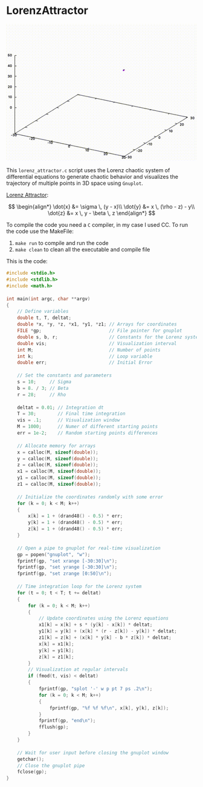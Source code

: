 # LorenzAttractor

<p align="center">
 <img src="variae/lorenzgif.gif" alt="Lorenz simulation">
</p>

This ```lorenz_attractor.c``` script uses the Lorenz chaotic system of differential equations to generate chaotic behavior and visualizes the trajectory of multiple points in 3D space using ```Gnuplot```. 

[Lorenz Attractor](https://en.wikipedia.org/wiki/Lorenz_system):

$$
\begin{align*}
\dot{x} &= \sigma \, (y - x)\\
\dot{y} &= x \, (\rho - z) - y\\
\dot{z} &= x \, y - \beta \, z
\end{align*}
$$

To compile the code you need a ```C``` compiler, in my case I used CC.
To run the code use the MakeFile:

1) ```make run``` to compile and run the code
1) ```make clean``` to clean all the executable and compile file


This is the code:
```c
#include <stdio.h>
#include <stdlib.h>
#include <math.h>

int main(int argc, char **argv)
{
	// Define variables
	double t, T, deltat;
	double *x, *y, *z, *x1, *y1, *z1; // Arrays for coordinates
	FILE *gp;						  // File pointer for gnuplot
	double s, b, r;					  // Constants for the Lorenz system
	double vis;						  // Visualization interval
	int M;							  // Number of points
	int k;							  // Loop variable
	double err;						  // Initial Error

	// Set the constants and parameters
	s = 10;		// Sigma
	b = 8. / 3; // Beta
	r = 28;		// Rho

	deltat = 0.01; // Integration dt
	T = 30;		   // Final time integration
	vis = .1;	   // Visualization window
	M = 1000;	   // Numer of different starting points
	err = 1e-2;	   // Random starting points differences

	// Allocate memory for arrays
	x = calloc(M, sizeof(double));
	y = calloc(M, sizeof(double));
	z = calloc(M, sizeof(double));
	x1 = calloc(M, sizeof(double));
	y1 = calloc(M, sizeof(double));
	z1 = calloc(M, sizeof(double));

	// Initialize the coordinates randomly with some error
	for (k = 0; k < M; k++)
	{
		x[k] = 1 + (drand48() - 0.5) * err;
		y[k] = 1 + (drand48() - 0.5) * err;
		z[k] = 1 + (drand48() - 0.5) * err;
	}

	// Open a pipe to gnuplot for real-time visualization
	gp = popen("gnuplot", "w");
	fprintf(gp, "set xrange [-30:30]\n");
	fprintf(gp, "set yrange [-30:30]\n");
	fprintf(gp, "set zrange [0:50]\n");

	// Time integration loop for the Lorenz system
	for (t = 0; t < T; t += deltat)
	{
		for (k = 0; k < M; k++)
		{
			// Update coordinates using the Lorenz equations
			x1[k] = x[k] + s * (y[k] - x[k]) * deltat;
			y1[k] = y[k] + (x[k] * (r - z[k]) - y[k]) * deltat;
			z1[k] = z[k] + (x[k] * y[k] - b * z[k]) * deltat;
			x[k] = x1[k];
			y[k] = y1[k];
			z[k] = z1[k];
		}
		// Visualization at regular intervals
		if (fmod(t, vis) < deltat)
		{
			fprintf(gp, "splot '-' w p pt 7 ps .2\n");
			for (k = 0; k < M; k++)
			{
				fprintf(gp, "%f %f %f\n", x[k], y[k], z[k]);
			}
			fprintf(gp, "end\n");
			fflush(gp);
		}
	}

	// Wait for user input before closing the gnuplot window
	getchar();
	// Close the gnuplot pipe
	fclose(gp);
}
```
